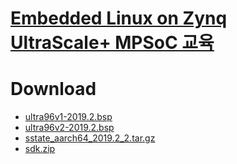 # <a href="http://inipro.net/goods/goods_view.php?goodsNo=1000617315">Embedded Linux on Zynq UltraScale+ MPSoC 교육</a>

# Download
 - <a href="https://inipro-my.sharepoint.com/:u:/g/personal/admin_inipro_onmicrosoft_com/EeXpJJ4mbUFOn1QrDAHfQNsB-nCzEXukrICUm33XWZkjpQ">ultra96v1-2019.2.bsp</a>
 - <a href="https://inipro-my.sharepoint.com/:u:/g/personal/admin_inipro_onmicrosoft_com/EdQ2gGLZVuxBiQFeFnfeMXkBO8rMoCmjBLIbasncalvngA">ultra96v2-2019.2.bsp</a>
 - <a href="https://inipro-my.sharepoint.com/:u:/g/personal/admin_inipro_onmicrosoft_com/EYozTERmz9pLp2BnWoSo8bMBBCVKaEiHK1DrMzB3XgDmjw">sstate_aarch64_2019.2_2.tar.gz</a>
 - <a href="https://inipro-my.sharepoint.com/:u:/g/personal/admin_inipro_onmicrosoft_com/EU7Ceke0NpZLsBouwYRtV9EB1ea7cYOmpb1t-jutWdvzcQ">sdk.zip</a>
